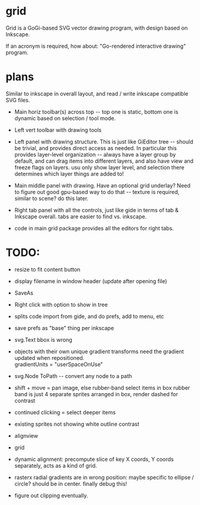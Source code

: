 # grid

Grid is a GoGi-based SVG vector drawing program, with design based on Inkscape.

If an acronym is required, how about: "Go-rendered interactive drawing" program.

# plans

Similar to inkscape in overall layout, and read / write inkscape compatible SVG files.

* Main horiz toolbar(s) across top -- top one is static, bottom one is dynamic based on selection / tool mode.

* Left vert toolbar with drawing tools

* Left panel with drawing structure.  This is just like GiEditor tree -- should be trivial, and provides direct access as needed.  In particular this provides layer-level organization -- always have a layer group by default, and can drag items into different layers, and also have view and freeze flags on layers.  usu only show layer level, and selection there determines which layer things are added to!

* Main middle panel with drawing.  Have an optional grid underlay?  Need to figure out good gpu-based way to do that -- texture is required, similar to scene?  do this later.

* Right tab panel with all the controls, just like gide in terms of tab & Inkscape overall. tabs are easier to find vs. inkscape.

* code in main grid package provides all the editors for right tabs.

# TODO:

* resize to fit content button

* display filename in window header (update after opening file)

* SaveAs

* Right click with option to show in tree

* splits code import from gide, and do prefs, add to menu, etc

* save prefs as "base" thing per inkscape

* svg.Text bbox is wrong

* objects with their own unique gradient transforms need the gradient updated when repositioned.  
  gradientUnits = "userSpaceOnUse"

* svg.Node ToPath -- convert any node to a path

* shift + move = pan image, else rubber-band select items in box 
    rubber band is just 4 separate sprites arranged in box, render dashed for contrast

* continued clicking = select deeper items
    
* existing sprites not showing white outline contrast

* alignview

* grid

* dynamic alignment: precompute slice of key X coords, Y coords separately, acts as a kind of grid.

* rasterx radial gradients are in wrong position: maybe specific to ellipse / circle?  should be 
  in center.  finally debug this!

* figure out clipping eventually.


